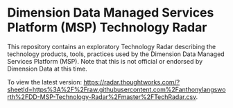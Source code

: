 # Dimension Data Managed Services Platform (MSP) Technology Radar

This repository contains an exploratory Technology Radar describing the technology products, tools, practices used by the Dimension Data Managed Services Platform (MSP). Note that this is not official or endorsed by Dimension Data at this time.

To view the latest version: https://radar.thoughtworks.com/?sheetId=https%3A%2F%2Fraw.githubusercontent.com%2Fanthonylangsworth%2FDD-MSP-Technology-Radar%2Fmaster%2FTechRadar.csv.
